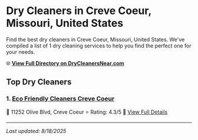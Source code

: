 # Dry Cleaners in Creve Coeur, Missouri, United States

Find the best dry cleaners in Creve Coeur, Missouri, United States. We've compiled a list of 1 dry cleaning services to help you find the perfect one for your needs.

🌐 **[View Full Directory on DryCleanersNear.com](https://drycleanersnear.com/city/US/Missouri/Creve%20Coeur)**

## Top Dry Cleaners

### 1. [Eco Friendly Cleaners Creve Coeur](https://drycleanersnear.com/dryCleaner/686f1ed11cef475d4de83e54/eco-friendly-cleaners-creve-coeur)
📍 11252 Olive Blvd, Creve Coeur
⭐ Rating: 4.3/5
🔗 [View Full Details](https://drycleanersnear.com/dryCleaner/686f1ed11cef475d4de83e54/eco-friendly-cleaners-creve-coeur)


---

*Last updated: 8/18/2025*
